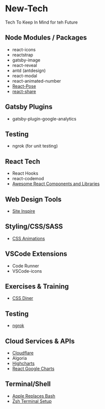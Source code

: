 # New-Tech
Tech To Keep In Mind for teh Future

## Node Modules / Packages 
+ react-icons
+ reactstrap
+ gatsby-image
+ react-reveal
+ antd (antdesign)
+ react-modal
+ react-animated-number
+ [React-Pose][9]
+ [react-share][12]

## Gatsby Plugins
+ gatsby-plugin-google-analytics

## Testing
+ ngrok (for unit testing)

## React Tech 
+ React Hooks
+ react-codemod
+ [Awesome React Components and Libraries][2]

## Web Design Tools 
+ [Site Inspire][1]

## Styling/CSS/SASS
+ [CSS Animations][8]

## VSCode Extensions
+ Code Runner
+ VSCode-icons 

## Exercises & Training 
+ [CSS Diner][3]

## Testing
+ [ngrok][4]

## Cloud Services & APIs
+ [Cloudflare][5]
+ Algoria 
+ [Highcharts][6]
+ [React Google Charts][7]


## Terminal/Shell
+ [Apple Replaces Bash][10]
+ [Zsh Terminal Setup][11]

[1]: https://www.siteinspire.com
[2]: https://github.com/brillout/awesome-react-components
[3]: https://flukeout.github.io
[4]: https://ngrok.com
[5]: https://support.cloudflare.com/hc/en-us/articles/205177068-How-does-Cloudflare-work-
[6]: https://www.highcharts.com/
[7]: https://react-google-charts.com/
[8]: https://codepen.io/Kseso/pen/bfzjC
[9]: https://popmotion.io/pose/learn/install/
[10]: https://www.theverge.com/2019/6/4/18651872/apple-macos-catalina-zsh-bash-shell-replacement-features
[11]: https://dev.to/aspittel/my-terminal-setup-iterm2--zsh--30lm
[12]: https://github.com/nygardk/react-share
